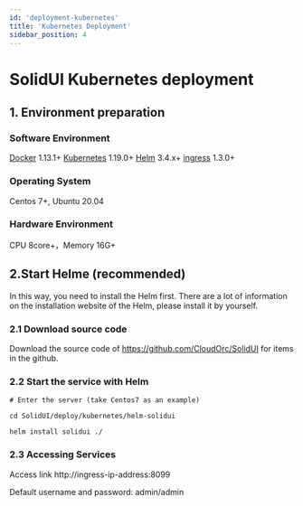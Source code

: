 ```yaml
---
id: 'deployment-kubernetes'
title: 'Kubernetes Deployment'
sidebar_position: 4
---
```



# SolidUI Kubernetes deployment

## 1. Environment preparation

### Software Environment  
[Docker](https://docs.docker.com/engine/install/) 1.13.1+ [Kubernetes](https://kubernetes.io/) 1.19.0+ [Helm](https://helm.sh/) 3.4.x+ [ingress](https://kubernetes.github.io/ingress-nginx/) 1.3.0+

### Operating System  
Centos 7+, Ubuntu 20.04

### Hardware Environment  
CPU 8core+，Memory 16G+  

## 2.Start Helme (recommended)

In this way, you need to install the Helm first. There are a lot of information on the installation website of the Helm, please install it by yourself.

### 2.1 Download source code

Download the source code of https://github.com/CloudOrc/SolidUI for items in the github.

### 2.2 Start the service with Helm

```
# Enter the server (take Centos7 as an example)

cd SolidUI/deploy/kubernetes/helm-solidui

helm install solidui ./
```

### 2.3 Accessing Services

Access link http://ingress-ip-address:8099

Default username and password: admin/admin